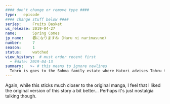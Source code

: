 ```yaml
---
#### don't change or remove type ####
type:   episode
#### change stuff below ####
series:     Fruits Basket
us_release: 2019-04-27 
name:       Spring Comes
jp_name:    春になりますね (Haru ni narimasune)
number:     7
season:     1
status:     watched
view_history:  # must order recent first
  - #date: 2019-04-13 
summary:   >- # this means to ignore newlines
  Tohru is goes to the Sohma family estate where Hatori advises Tohru to stop associating with the Sohma family before the curse affects her. When Hatori leaves the room, Momiji shares that Hatori had to wipe the memory of his relationship with a woman, Kana Sohma. Tohru also discovers Hatori's zodiac animal is the Dragon when she slips and Hatori catches he, turning him into a seahorse. While transformed, Hatori flashes back to when he first met Kana two years previously. The pair were soon in a relationship and Kana found out Hatori's secret. They asked to be married, but Akito went into a violent rage that caused Hatori to nearly go blind in his left eye. Akito yells at Kana that it was her fault, and Kana blamed herself, becoming severly depressed. To end it, Hatori to wiped her memories of their relationship at Akito's suggestion. Hatori wakes up and soon hears Kana chatting with her friends that she is engaged to someone else. He is happy to she that has moved on and is happy. When Hatori asks Tohru what happens to snow when melted, Tohru simply replies "Spring comes", the same answer Kana gave. Hatori later leaves Tohru with Shigure. After she catches a glimpse of Akito, Tohru asks Shigure about the curse, but for now he declines to answer.
---
```


Again, while this sticks much closer to the original manga, I feel that I liked the original version of this story a bit better... Perhaps it's just nostalgia talking though.